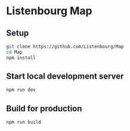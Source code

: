 # Listenbourg Map

## Setup

```bash
git clone https://github.com/Listenbourg/Map
cd Map
npm install
```

## Start local development server

```bash
npm run dev
```

## Build for production

```bash
npm run build
```
